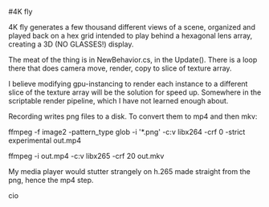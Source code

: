 #4K fly

4K fly generates a few thousand different views of a scene, organized and played back on a hex grid intended to play behind a hexagonal lens array, creating a 3D (NO GLASSES!) display.

The meat of the thing is in NewBehavior.cs, in the Update(). There is a loop there that does camera move, render, copy to slice of texture array. 

I believe modifying gpu-instancing to render each instance to a different slice of the texture array will be the solution for speed up. Somewhere in the scriptable render pipeline, which I have not learned enough about.

Recording writes png files to a disk. 
To convert them to mp4 and then mkv:

ffmpeg -f image2 -pattern_type glob -i '*.png' -c:v libx264 -crf 0 -strict experimental out.mp4

ffmpeg -i out.mp4 -c:v libx265 -crf 20 out.mkv

My media player would stutter strangely on h.265 made straight from the png, hence the mp4 step.

cio
